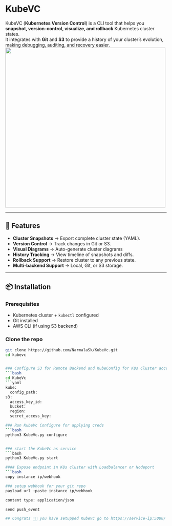 # KubeVC

KubeVC (**Kubernetes Version Control**) is a CLI tool that helps you **snapshot, version-control, visualize, and rollback** Kubernetes cluster states.  
It integrates with **Git** and **S3** to provide a history of your cluster’s evolution, making debugging, auditing, and recovery easier.
<img width="500" height="500" alt="" src="https://github.com/user-attachments/assets/631d77f1-587c-4691-bb5a-10278acc851c" />

---

## 🚀 Features
- **Cluster Snapshots** → Export complete cluster state (YAML).
- **Version Control** → Track changes in Git or S3.
- **Visual Diagrams** → Auto-generate cluster diagrams
- **History Tracking** → View timeline of snapshots and diffs.
- **Rollback Support** → Restore cluster to any previous state.
- **Multi-backend Support** → Local, Git, or S3 storage.

---

## 📦 Installation

### Prerequisites
- Kubernetes cluster + `kubectl` configured
- Git installed
- AWS CLI (if using S3 backend)

### Clone the repo
```bash
git clone https://github.com/NarmalaSk/KubeVc.git
cd kubevc


### Configure S3 for Remote Backend and KubeConfig for K8s Cluster access
```bash
cd KubeVc
```yaml
kube:
  config_path: 
s3:
  access_key_id: 
  bucket: 
  region: 
  secret_access_key:

### Run KubeVc Configure for applying creds
```bash
python3 KubeVc.py configure


### start the KubeVc as service
```bash
python3 KubeVc.py start

#### Expose endpoint in K8s cluster with Loadbalancer or Nodeport
```bash
copy instance ip/webhook

### setup webhook for your git repo
payload url :paste instance ip/webhook

content type: application/json

send push_event

## Congrats 🎉🎉 you have setupped KubeVc go to https://service-ip:5000/

 
